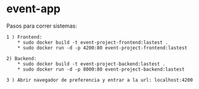 # event-app

Pasos para correr sistemas:

    1 ) Frontend:
        * sudo docker build -t event-project-frontend:lastest .
        * sudo docker run -d -p 4200:80 event-project-frontend:lastest

	2) Backend: 
        * sudo docker build -t event-project-backend:lastest .
        * sudo docker run -d -p 8000:80 event-project-backend:lastest

    3 ) Abrir navegador de preferencia y entrar a la url: localhost:4200
